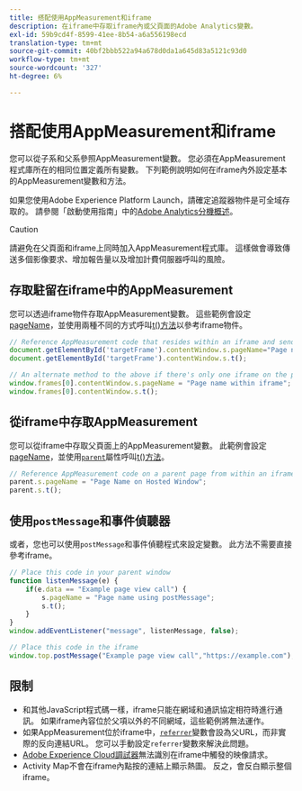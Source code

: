 ```yaml
---
title: 搭配使用AppMeasurement和iframe
description: 在iframe中存取iframe內或父頁面的Adobe Analytics變數。
exl-id: 59b9cd4f-8599-41ee-8b54-a6a556198ecd
translation-type: tm+mt
source-git-commit: 40bf2bbb522a94a678d0da1a645d83a5121c93d0
workflow-type: tm+mt
source-wordcount: '327'
ht-degree: 6%

---
```


# 搭配使用AppMeasurement和iframe

您可以從子系和父系參照AppMeasurement變數。 您必須在AppMeasurement程式庫所在的相同位置定義所有變數。 下列範例說明如何在iframe內外設定基本的AppMeasurement變數和方法。

如果您使用Adobe Experience Platform Launch，請確定追蹤器物件是可全域存取的。 請參閱「啟動使用指南」中的[Adobe Analytics分機概述](https://docs.adobe.com/content/help/zh-Hant/launch/using/extensions-ref/adobe-extension/analytics-extension/overview.html)。

>[!CAUTION]
>
>請避免在父頁面和iframe上同時加入AppMeasurement程式庫。 這樣做會導致傳送多個影像要求、增加報告量以及增加計費伺服器呼叫的風險。

## 存取駐留在iframe中的AppMeasurement

您可以透過iframe物件存取AppMeasurement變數。 這些範例會設定[pageName](../vars/page-vars/pagename.md)，並使用兩種不同的方式呼叫[t()方法](../vars/functions/t-method.md)以參考iframe物件。

```js
// Reference AppMeasurement code that resides within an iframe and send an image request
document.getElementById('targetFrame').contentWindow.s.pageName="Page name within iframe";
document.getElementById('targetFrame').contentWindow.s.t();

// An alternate method to the above if there's only one iframe on the page
window.frames[0].contentWindow.s.pageName = "Page name within iframe";
window.frames[0].contentWindow.s.t();
```

## 從iframe中存取AppMeasurement

您可以從iframe中存取父頁面上的AppMeasurement變數。 此範例會設定[pageName](../vars/page-vars/pagename.md)，並使用[`parent`](https://www.w3schools.com/jsref/prop_win_parent.asp)屬性呼叫[t()方法](../vars/functions/t-method.md)。

```js
// Reference AppMeasurement code on a parent page from within an iframe and send an image request
parent.s.pageName = "Page Name on Hosted Window";
parent.s.t();
```

## 使用`postMessage`和事件偵聽器

或者，您也可以使用`postMessage`和事件偵聽程式來設定變數。 此方法不需要直接參考iframe。

```js
// Place this code in your parent window
function listenMessage(e) {
    if(e.data == "Example page view call") {
        s.pageName = "Page name using postMessage";
        s.t();
    }
}
window.addEventListener("message", listenMessage, false);

// Place this code in the iframe
window.top.postMessage("Example page view call","https://example.com");
```

## 限制

* 和其他JavaScript程式碼一樣，iframe只能在網域和通訊協定相符時進行通訊。 如果iframe內容位於父項以外的不同網域，這些範例將無法運作。
* 如果AppMeasurement位於iframe中，[`referrer`](../vars/page-vars/referrer.md)變數會設為父URL，而非實際的反向連結URL。 您可以手動設定`referrer`變數來解決此問題。
* [Adobe Experience Cloud調試器](https://docs.adobe.com/content/help/zh-Hant/debugger/using/experience-cloud-debugger.html)無法識別在iframe中觸發的映像請求。
* Activity Map不會在iframe內點按的連結上顯示熱圖。 反之，會反白顯示整個iframe。
